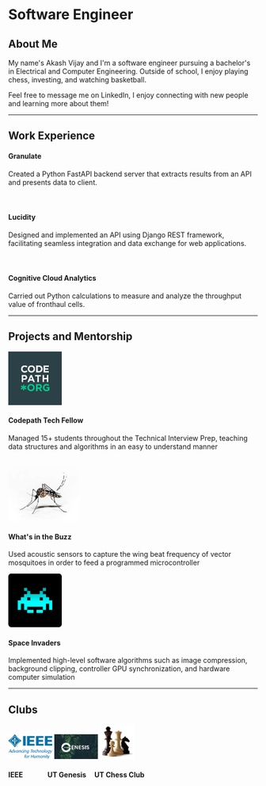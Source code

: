 # Software Engineer

## About Me
My name's Akash Vijay and I'm a software engineer pursuing a bachelor's in Electrical and Computer Engineering. Outside of school, I enjoy playing chess, investing, and watching basketball.

Feel free to message me on LinkedIn, I enjoy connecting with new people and learning more about them!

---

## Work Experience
<!--- ![Granulate](/assets/Granulate.png) --->
#### Granulate
Created a Python FastAPI backend server that extracts results from an API and presents data to client.
<br>
<br>
<br>
#### Lucidity
Designed and implemented an API using Django REST framework, facilitating seamless integration and data exchange for
web applications.
<br>
<br>
<br>

#### Cognitive Cloud Analytics
Carried out Python calculations to measure and analyze the throughput value of fronthaul cells.

---
## Projects and Mentorship
![Codepath](/assets/c.png)
#### Codepath Tech Fellow
Managed 15+ students throughout the Technical Interview Prep, teaching data structures and algorithms in an easy to
understand manner
<br>
<br>
<br>
![a](/assets/m.jpg)
#### What's in the Buzz
Used acoustic sensors to capture the wing beat frequency of vector mosquitoes in order to feed a programmed
microcontroller




![Space_Invaders](/assets/s.png)
#### Space Invaders
Implemented high-level software algorithms such as image compression, background clipping, controller GPU
synchronization, and hardware computer simulation

---
## Clubs

![IEEE](/assets/i.png) ![UT_Genesis](/assets/g.jpg) ![Chess](/assets/ch.jpg)

#### IEEE  &nbsp;&nbsp;&nbsp;&nbsp;&nbsp;&nbsp;&nbsp;&nbsp;&nbsp;&nbsp;&nbsp;&nbsp;&nbsp;   UT Genesis   &nbsp;&nbsp;&nbsp;    UT Chess Club





